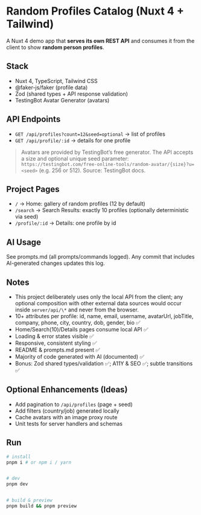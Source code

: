 # Random Profiles Catalog (Nuxt 4 + Tailwind)

A Nuxt 4 demo app that **serves its own REST API** and consumes it from the client to show **random person profiles**.

## Stack

- Nuxt 4, TypeScript, Tailwind CSS
- @faker-js/faker (profile data)
- Zod (shared types + API response validation)
- TestingBot Avatar Generator (avatars)

## API Endpoints

- `GET /api/profiles?count=12&seed=optional` → list of profiles
- `GET /api/profile/:id` → details for one profile

> Avatars are provided by TestingBot’s free generator. The API accepts a size and optional unique seed parameter: `https://testingbot.com/free-online-tools/random-avatar/{size}?u=<seed>` (e.g. 256 or 512). Source: TestingBot docs.

## Project Pages

- `/` → Home: gallery of random profiles (12 by default)
- `/search` → Search Results: exactly 10 profiles (optionally deterministic via seed)
- `/profile/:id` → Details: one profile by id

## AI Usage

See prompts.md (all prompts/commands logged). Any commit that includes AI-generated changes updates this log.

## Notes

- This project deliberately uses only the local API from the client; any optional composition with other external data sources would occur inside `server/api/\*` and never from the browser.
- 10+ attributes per profile: id, name, email, username, avatarUrl, jobTitle, company, phone, city, country, dob, gender, bio ✅
- Home/Search(10)/Details pages consume local API ✅
- Loading & error states visible ✅
- Responsive, consistent styling ✅
- README & prompts.md present ✅
- Majority of code generated with AI (documented) ✅
- Bonus: Zod shared types/validation ✅; A11Y & SEO ✅; subtle transitions ✅

## Optional Enhancements (Ideas)

- Add pagination to `/api/profiles` (page + seed)
- Add filters (country/job) generated locally
- Cache avatars with an image proxy route
- Unit tests for server handlers and schemas

## Run

```bash
# install
pnpm i # or npm i / yarn


# dev
pnpm dev


# build & preview
pnpm build && pnpm preview
```
